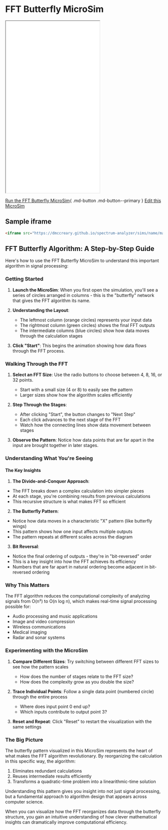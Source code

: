 # FFT Butterfly MicroSim

<iframe src="main.html" height="550" scrolling="no"></iframe>

<!--
![Image Name](./image.png){ width="400" }
-->

[Run the FFT Butterfly MicroSim](main.html){ .md-button .md-button--primary }
[Edit this MicroSim](https://editor.p5js.org/dmccreary/sketches/K-BDjmSQF)

## Sample iframe

```html
<iframe src="https://dmccreary.github.io/spectrum-analyzer/sims/name/main.html" height="550"  scrolling="no"></iframe>
```

## FFT Butterfly Algorithm: A Step-by-Step Guide

Here's how to use the FFT Butterfly MicroSim to understand this important algorithm in signal processing:

### Getting Started

1. **Launch the MicroSim**: When you first open the simulation, you'll see a series of circles arranged in columns - this is the "butterfly" network that gives the FFT algorithm its name.

2. **Understanding the Layout**:
   - The leftmost column (orange circles) represents your input data
   - The rightmost column (green circles) shows the final FFT outputs
   - The intermediate columns (blue circles) show how data moves through the calculation stages

3. **Click "Start"**: This begins the animation showing how data flows through the FFT process.

### Walking Through the FFT

1. **Select an FFT Size**: Use the radio buttons to choose between 4, 8, 16, or 32 points.
   - Start with a small size (4 or 8) to easily see the pattern
   - Larger sizes show how the algorithm scales efficiently

2. **Step Through the Stages**:
   - After clicking "Start", the button changes to "Next Step"
   - Each click advances to the next stage of the FFT
   - Watch how the connecting lines show data movement between stages

3. **Observe the Pattern**: Notice how data points that are far apart in the input are brought together in later stages.

### Understanding What You're Seeing

#### The Key Insights

1. **The Divide-and-Conquer Approach**:

- The FFT breaks down a complex calculation into simpler pieces
- At each stage, you're combining results from previous calculations
- This recursive structure is what makes FFT so efficient

2. **The Butterfly Pattern**:

- Notice how data moves in a characteristic "X" pattern (like butterfly wings)
- This pattern shows how one input affects multiple outputs
- The pattern repeats at different scales across the diagram

3. **Bit Reversal**:

- Notice the final ordering of outputs - they're in "bit-reversed" order
- This is a key insight into how the FFT achieves its efficiency
- Numbers that are far apart in natural ordering become adjacent in bit-reversed ordering

### Why This Matters

The FFT algorithm reduces the computational complexity of analyzing signals from O(n²) to O(n log n), which makes real-time signal processing possible for:

- Audio processing and music applications
- Image and video compression
- Wireless communications
- Medical imaging
- Radar and sonar systems

### Experimenting with the MicroSim

1. **Compare Different Sizes**: Try switching between different FFT sizes to see how the pattern scales
   - How does the number of stages relate to the FFT size?
   - How does the complexity grow as you double the size?

2. **Trace Individual Points**: Follow a single data point (numbered circle) through the entire process
   - Where does input point 0 end up?
   - Which inputs contribute to output point 3?

3. **Reset and Repeat**: Click "Reset" to restart the visualization with the same settings

### The Big Picture

The butterfly pattern visualized in this MicroSim represents the heart of what makes the FFT algorithm revolutionary. By reorganizing the calculation in this specific way, the algorithm:

1. Eliminates redundant calculations
2. Reuses intermediate results efficiently
3. Transforms a quadratic-time problem into a linearithmic-time solution

Understanding this pattern gives you insight into not just signal processing, but a fundamental approach to algorithm design that appears across computer science.

When you can visualize how the FFT reorganizes data through the butterfly structure, you gain an intuitive understanding of how clever mathematical insights can dramatically improve computational efficiency.